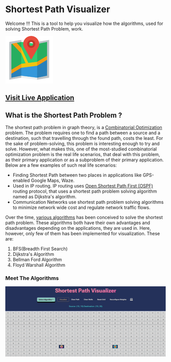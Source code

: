 # Shortest Path Visualizer

Welcome !!! This is a tool to help you visualize how the algorithms, used for solving Shortest Path Problem, work.

<img src="https://github.com/jigyansunanda/Shortest-Path-Visualizer/blob/main/resources/icon.png" width="150" height="150" />

## [Visit Live Application](https://jigyansunanda.github.io/Shortest-Path-Visualizer/)

## What is the Shortest Path Problem ?

The shortest path problem in graph theory, is a [Combinatorial Optimization](https://en.wikipedia.org/wiki/Combinatorial_optimization) problem. The problem requires one to find a path between a source and a destination, such that travelling through the found path, costs the least. For the sake of problem-solving, this problem is interesting enough to try and solve. However, what makes this, one of the most-studied combinatorial optimization problem is the real life scenarios, that deal with this problem, as their primary application or as a subproblem of their primary application. Below are a few examples of such real life scenarios: 
  - Finding Shortest Path between two places in applications like GPS-enabled Google Maps, Waze. 
  - Used in IP routing. IP routing uses [Open Shortest Path First (OSPF)](https://en.wikipedia.org/wiki/Open_Shortest_Path_First) routing protocol, that uses a shortest path problem solving algorithm named as Dijkstra's algorithm. 
  - Communication Networks use shortest path problem solving algorithms to minimize network wide cost and regulate network traffic flows.

Over the time, [various algorithms](https://en.wikipedia.org/wiki/Shortest_path_problem#Algorithms) has been conceived to solve the shortest path problem. These algorithms both have their own advantages and disadvantages depending on the applications, they are used in. Here, however, only few of them has been implemented for visualization. These are: 
  1. BFS(Breadth First Search) 
  2. Dijkstra's Algorithm 
  3. Bellman Ford Algorithm 
  4. Floyd Warshall Algorithm

### Meet The Algorithms

<img src="https://github.com/jigyansunanda/Shortest-Path-Visualizer/blob/main/resources/algoinfo.gif" height="70%" width="100%">
